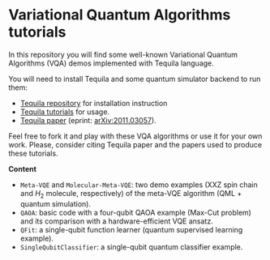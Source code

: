 # Variational Quantum Algorithms tutorials

In this repository you will find some well-known Variational Quantum Algorithms (VQA) demos implemented with Tequila language.

You will need to install Tequila and some quantum simulator backend to run them:
- [Tequila repository](https://github.com/aspuru-guzik-group/tequila) for installation instruction
- [Tequila tutorials](https://github.com/aspuru-guzik-group/tequila-tutorials) for usage.
- [Tequila paper](https://iopscience.iop.org/article/10.1088/2058-9565/abe567) (eprint: [arXiv:2011.03057](https://arxiv.org/abs/2011.03057)).

Feel free to fork it and play with these VQA algorithms or use it for your own work.
Please, consider citing Tequila paper and the papers used to produce these tutorials.

**Content**

- `Meta-VQE` and `Molecular-Meta-VQE`: two demo examples (XXZ spin chain and $H_{2}$ molecule, respectively) of the meta-VQE algorithm (QML + quantum simulation).
- `QAOA`: basic code with a four-qubit QAOA example (Max-Cut problem) and its comparison with a hardware-efficient VQE ansatz.
- `QFit`: a single-qubit function learner (quantum supervised learning example).
- `SingleQubitClassifier`: a single-qubit quantum classifier example.